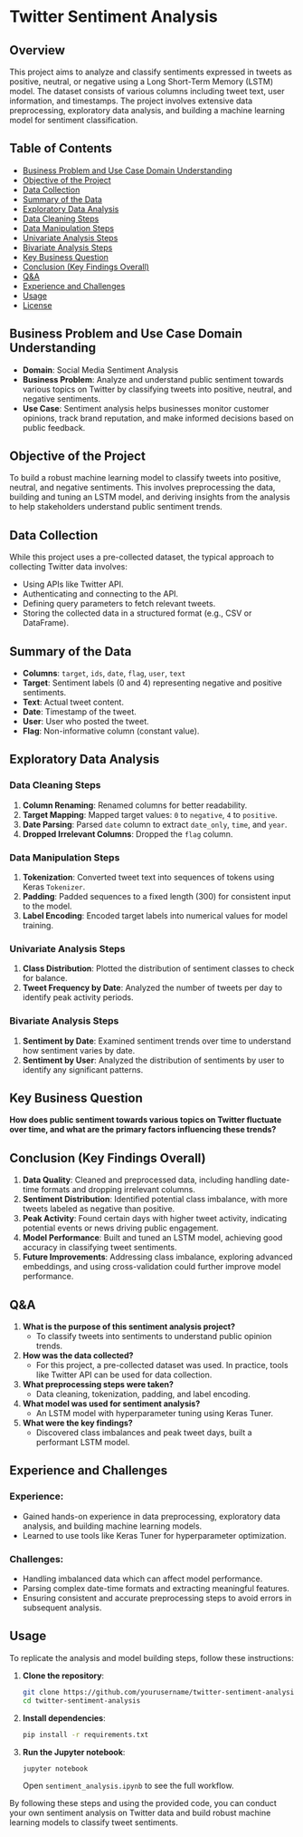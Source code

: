 # Twitter Sentiment Analysis

## Overview
This project aims to analyze and classify sentiments expressed in tweets as positive, neutral, or negative using a Long Short-Term Memory (LSTM) model. The dataset consists of various columns including tweet text, user information, and timestamps. The project involves extensive data preprocessing, exploratory data analysis, and building a machine learning model for sentiment classification.

## Table of Contents
- [Business Problem and Use Case Domain Understanding](#business-problem-and-use-case-domain-understanding)
- [Objective of the Project](#objective-of-the-project)
- [Data Collection](#data-collection)
- [Summary of the Data](#summary-of-the-data)
- [Exploratory Data Analysis](#exploratory-data-analysis)
- [Data Cleaning Steps](#data-cleaning-steps)
- [Data Manipulation Steps](#data-manipulation-steps)
- [Univariate Analysis Steps](#univariate-analysis-steps)
- [Bivariate Analysis Steps](#bivariate-analysis-steps)
- [Key Business Question](#key-business-question)
- [Conclusion (Key Findings Overall)](#conclusion-key-findings-overall)
- [Q&A](#qa)
- [Experience and Challenges](#experience-and-challenges)
- [Usage](#usage)
- [License](#license)

## Business Problem and Use Case Domain Understanding
- **Domain**: Social Media Sentiment Analysis
- **Business Problem**: Analyze and understand public sentiment towards various topics on Twitter by classifying tweets into positive, neutral, and negative sentiments.
- **Use Case**: Sentiment analysis helps businesses monitor customer opinions, track brand reputation, and make informed decisions based on public feedback.

## Objective of the Project
To build a robust machine learning model to classify tweets into positive, neutral, and negative sentiments. This involves preprocessing the data, building and tuning an LSTM model, and deriving insights from the analysis to help stakeholders understand public sentiment trends.

## Data Collection
While this project uses a pre-collected dataset, the typical approach to collecting Twitter data involves:
- Using APIs like Twitter API.
- Authenticating and connecting to the API.
- Defining query parameters to fetch relevant tweets.
- Storing the collected data in a structured format (e.g., CSV or DataFrame).

## Summary of the Data
- **Columns**: `target`, `ids`, `date`, `flag`, `user`, `text`
- **Target**: Sentiment labels (0 and 4) representing negative and positive sentiments.
- **Text**: Actual tweet content.
- **Date**: Timestamp of the tweet.
- **User**: User who posted the tweet.
- **Flag**: Non-informative column (constant value).

## Exploratory Data Analysis
### Data Cleaning Steps
1. **Column Renaming**: Renamed columns for better readability.
2. **Target Mapping**: Mapped target values: `0` to `negative`, `4` to `positive`.
3. **Date Parsing**: Parsed `date` column to extract `date_only`, `time`, and `year`.
4. **Dropped Irrelevant Columns**: Dropped the `flag` column.

### Data Manipulation Steps
1. **Tokenization**: Converted tweet text into sequences of tokens using Keras `Tokenizer`.
2. **Padding**: Padded sequences to a fixed length (300) for consistent input to the model.
3. **Label Encoding**: Encoded target labels into numerical values for model training.

### Univariate Analysis Steps
1. **Class Distribution**: Plotted the distribution of sentiment classes to check for balance.
2. **Tweet Frequency by Date**: Analyzed the number of tweets per day to identify peak activity periods.

### Bivariate Analysis Steps
1. **Sentiment by Date**: Examined sentiment trends over time to understand how sentiment varies by date.
2. **Sentiment by User**: Analyzed the distribution of sentiments by user to identify any significant patterns.

## Key Business Question
**How does public sentiment towards various topics on Twitter fluctuate over time, and what are the primary factors influencing these trends?**

## Conclusion (Key Findings Overall)
1. **Data Quality**: Cleaned and preprocessed data, including handling date-time formats and dropping irrelevant columns.
2. **Sentiment Distribution**: Identified potential class imbalance, with more tweets labeled as negative than positive.
3. **Peak Activity**: Found certain days with higher tweet activity, indicating potential events or news driving public engagement.
4. **Model Performance**: Built and tuned an LSTM model, achieving good accuracy in classifying tweet sentiments.
5. **Future Improvements**: Addressing class imbalance, exploring advanced embeddings, and using cross-validation could further improve model performance.

## Q&A
1. **What is the purpose of this sentiment analysis project?**
   - To classify tweets into sentiments to understand public opinion trends.
2. **How was the data collected?**
   - For this project, a pre-collected dataset was used. In practice, tools like Twitter API can be used for data collection.
3. **What preprocessing steps were taken?**
   - Data cleaning, tokenization, padding, and label encoding.
4. **What model was used for sentiment analysis?**
   - An LSTM model with hyperparameter tuning using Keras Tuner.
5. **What were the key findings?**
   - Discovered class imbalances and peak tweet days, built a performant LSTM model.

## Experience and Challenges
### Experience:
- Gained hands-on experience in data preprocessing, exploratory data analysis, and building machine learning models.
- Learned to use tools like Keras Tuner for hyperparameter optimization.

### Challenges:
- Handling imbalanced data which can affect model performance.
- Parsing complex date-time formats and extracting meaningful features.
- Ensuring consistent and accurate preprocessing steps to avoid errors in subsequent analysis.

## Usage
To replicate the analysis and model building steps, follow these instructions:

1. **Clone the repository**:
   ```sh
   git clone https://github.com/yourusername/twitter-sentiment-analysis.git
   cd twitter-sentiment-analysis
   ```

2. **Install dependencies**:
   ```sh
   pip install -r requirements.txt
   ```

3. **Run the Jupyter notebook**:
   ```sh
   jupyter notebook
   ```
   Open `sentiment_analysis.ipynb` to see the full workflow.



By following these steps and using the provided code, you can conduct your own sentiment analysis on Twitter data and build robust machine learning models to classify tweet sentiments.
